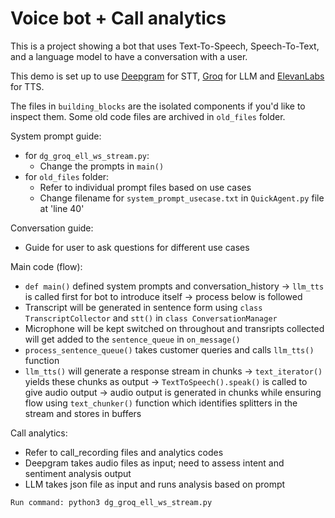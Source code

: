 # Voice bot + Call analytics

This is a project showing a bot that uses Text-To-Speech, Speech-To-Text, and a language model to have a conversation with a user.

This demo is set up to use [Deepgram](www.deepgram.com) for STT, [Groq](https://groq.com/) for LLM and [ElevanLabs](https://elevenlabs.io/) for TTS.

The files in `building_blocks` are the isolated components if you'd like to inspect them. Some old code files are archived in `old_files` folder.

System prompt guide:
- for `dg_groq_ell_ws_stream.py`:
  - Change the prompts in `main()`
- for `old_files` folder:
  - Refer to individual prompt files based on use cases
  - Change filename for `system_prompt_usecase.txt` in `QuickAgent.py` file at 'line 40'

Conversation guide:
- Guide for user to ask questions for different use cases

Main code (flow):
- `def main()` defined system prompts and conversation_history -> `llm_tts` is called first for bot to introduce itself -> process below is followed
- Transcript will be generated in sentence form using `class TranscriptCollector` and `stt()` in `class ConversationManager`
- Microphone will be kept switched on throughout and transripts collected will get added to the `sentence_queue` in `on_message()`
- `process_sentence_queue()` takes customer queries and calls `llm_tts()` function
- `llm_tts()` will generate a response stream in chunks -> `text_iterator()` yields these chunks as output -> `TextToSpeech().speak()` is called to give audio output -> audio output is generated in chunks while ensuring flow using `text_chunker()` function which identifies splitters in the stream and stores in buffers

Call analytics:
- Refer to call_recording files and analytics codes
- Deepgram takes audio files as input; need to assess intent and sentiment analysis output
- LLM takes json file as input and runs analysis based on prompt 

```
Run command: python3 dg_groq_ell_ws_stream.py
```
